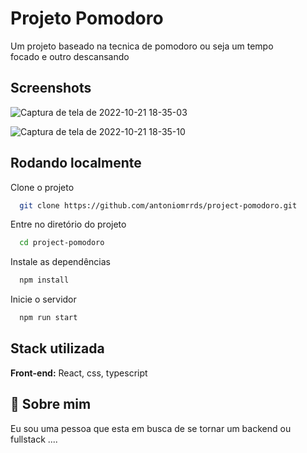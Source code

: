 
# Projeto Pomodoro 

Um projeto baseado na tecnica de pomodoro ou seja um tempo  
focado e outro descansando


## Screenshots

![Captura de tela de 2022-10-21 18-35-03](https://user-images.githubusercontent.com/62305370/197293604-4b7aa93d-683f-44c0-9db5-7a0b5b5807c4.png)

![Captura de tela de 2022-10-21 18-35-10](https://user-images.githubusercontent.com/62305370/197293669-622ae4f6-588e-47f3-afa1-ff2d3b2c2eb5.png)

## Rodando localmente

Clone o projeto

```bash
  git clone https://github.com/antoniomrrds/project-pomodoro.git
```

Entre no diretório do projeto

```bash
  cd project-pomodoro
```

Instale as dependências

```bash
  npm install
```

Inicie o servidor

```bash
  npm run start
```


## Stack utilizada

**Front-end:** React, css, typescript 

## 🚀 Sobre mim
Eu sou uma pessoa que esta em busca de se tornar um backend ou fullstack ....
